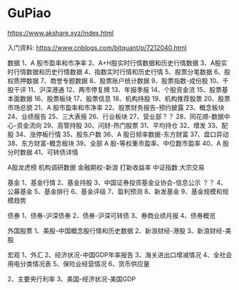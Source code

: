 # GuPiao



https://www.akshare.xyz/index.html

入门资料:
https://www.cnblogs.com/bitquant/p/7212040.html


数据
1、A 股市盈率和市净率
2、A+H股实时行情数据和历史行情数据
3、A股实时行情数据和历史行情数据
4、指数实时行情和历史行情
5、股票分笔数据
6、股权质押数据
7、商誉专题数据
8、股票账户统计数据
9、股票指数-成份股
10、千股千评
11、沪深港通
12、两市停复牌
13、年报季报
14、个股资金流
15、股票基本面数据
16、股票板块
17、股票信息
18、机构持股
19、机构推荐股票
20、股票市场总貌
21、A 股市盈率和市净率
22、股票财务报告-预约披露
23、概念板块
24、业绩报告
25、三大表报
26、行业板块
27、营业部？？
28、同花顺-数据中心-资金流向
29、高管持股
30、问财-热门股票
31、平均持仓
32、增发
33、配股
34、涨停板行情
35、股东户数
36、A 股日频率数据-东方财富
37、盘口异动
38、东方财富-概念板块
39、全部 A 股-等权重市盈率、中位数市盈率
40、A 股分时数据
41、可转债详情

A股龙虎榜
机构调研数据
金融期权-新浪
打新收益率
中证指数
大宗交易

基金
1、基金行情
2、基金持股
3、中国证券投资基金业协会-信息公示 ？？
4、公募基金
5、基金排行
6、基金评级
7、盈利预测
8、新发基金
9、基金规模和规模趋势

债券
1、债券-沪深债券
2、债券-沪深可转债
3、券商业绩月报
4、债券概览

外国股票
1、美股-中国概念股行情和历史数据
2、新浪财经-港股
3、新浪财经-美股

宏观
1、外汇
2、经济状况-中国GDP年率报告
3、海关进出口增减情况
4、全社会用电分类情况表
5、保险业经营情况
6、货币供应量

2、主要央行利率
3、美国-经济状况-美国GDP

